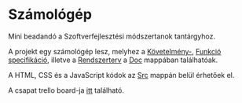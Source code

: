 # Számológép
Mini beadandó a Szoftverfejlesztési módszertanok tantárgyhoz.

A projekt egy számológép lesz, melyhez a [Követelmény-](Doc/kovspec.md), [Funkció specifikáció](Doc/funkspec.md), illetve a [Rendszerterv](Doc/rendszerterv.md) a [Doc](Doc) mappában találhatóak.

A HTML, CSS és a JavaScript kódok az [Src](Src) mappán belül érhetőek el.

A csapat trello board-ja [itt](https://trello.com/b/4y7Sf5HG/software) található.